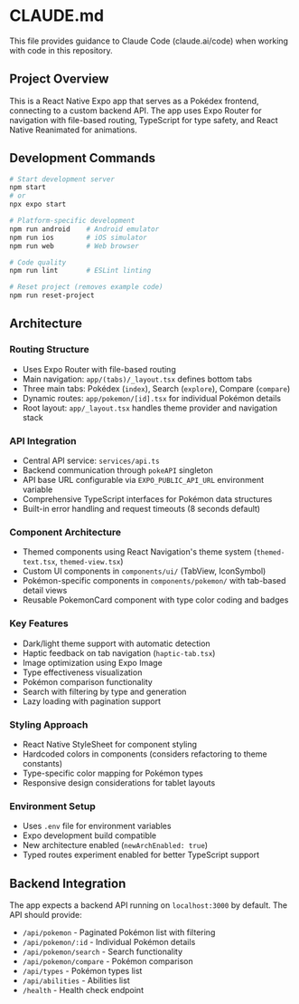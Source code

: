 # CLAUDE.md

This file provides guidance to Claude Code (claude.ai/code) when working with code in this repository.

## Project Overview

This is a React Native Expo app that serves as a Pokédex frontend, connecting to a custom backend API. The app uses Expo Router for navigation with file-based routing, TypeScript for type safety, and React Native Reanimated for animations.

## Development Commands

```bash
# Start development server
npm start
# or
npx expo start

# Platform-specific development
npm run android    # Android emulator
npm run ios        # iOS simulator
npm run web        # Web browser

# Code quality
npm run lint       # ESLint linting

# Reset project (removes example code)
npm run reset-project
```

## Architecture

### Routing Structure
- Uses Expo Router with file-based routing
- Main navigation: `app/(tabs)/_layout.tsx` defines bottom tabs
- Three main tabs: Pokédex (`index`), Search (`explore`), Compare (`compare`)
- Dynamic routes: `app/pokemon/[id].tsx` for individual Pokémon details
- Root layout: `app/_layout.tsx` handles theme provider and navigation stack

### API Integration
- Central API service: `services/api.ts`
- Backend communication through `pokeAPI` singleton
- API base URL configurable via `EXPO_PUBLIC_API_URL` environment variable
- Comprehensive TypeScript interfaces for Pokémon data structures
- Built-in error handling and request timeouts (8 seconds default)

### Component Architecture
- Themed components using React Navigation's theme system (`themed-text.tsx`, `themed-view.tsx`)
- Custom UI components in `components/ui/` (TabView, IconSymbol)
- Pokémon-specific components in `components/pokemon/` with tab-based detail views
- Reusable PokemonCard component with type color coding and badges

### Key Features
- Dark/light theme support with automatic detection
- Haptic feedback on tab navigation (`haptic-tab.tsx`)
- Image optimization using Expo Image
- Type effectiveness visualization
- Pokémon comparison functionality
- Search with filtering by type and generation
- Lazy loading with pagination support

### Styling Approach
- React Native StyleSheet for component styling
- Hardcoded colors in components (considers refactoring to theme constants)
- Type-specific color mapping for Pokémon types
- Responsive design considerations for tablet layouts

### Environment Setup
- Uses `.env` file for environment variables
- Expo development build compatible
- New architecture enabled (`newArchEnabled: true`)
- Typed routes experiment enabled for better TypeScript support

## Backend Integration
The app expects a backend API running on `localhost:3000` by default. The API should provide:
- `/api/pokemon` - Paginated Pokémon list with filtering
- `/api/pokemon/:id` - Individual Pokémon details
- `/api/pokemon/search` - Search functionality
- `/api/pokemon/compare` - Pokémon comparison
- `/api/types` - Pokémon types list
- `/api/abilities` - Abilities list
- `/health` - Health check endpoint